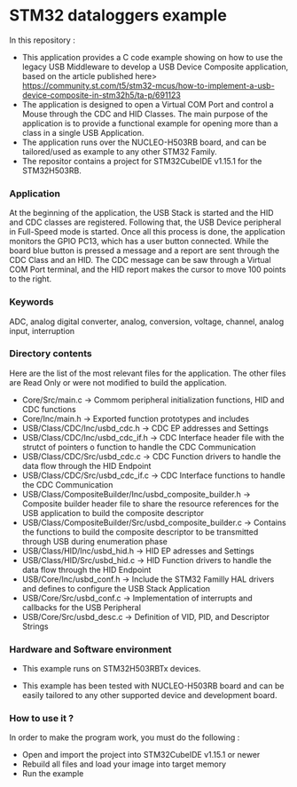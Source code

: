 # STM32 dataloggers example 

In this repository : 

* This application provides a C code example showing on how to use the legacy USB Middleware to develop a USB Device Composite application, based on the article published here> https://community.st.com/t5/stm32-mcus/how-to-implement-a-usb-device-composite-in-stm32h5/ta-p/691123
* The application is designed to open a Virtual COM Port and control a Mouse through the CDC and HID Classes. The main purpose of the application is to provide a functional example for opening more than a class in a single USB Application.
* The application runs over the NUCLEO-H503RB board, and can be tailored/used as example to any other STM32 Family. 
* The repositor contains a project for STM32CubeIDE v1.15.1 for the STM32H503RB.

### <b>Application</b>

   At the beginning of the application, the USB Stack is started and the HID and CDC classes are registered. Following that, the USB Device peripheral in Full-Speed mode is started.
   Once all this process is done, the application monitors the GPIO PC13, which has a user button connected. While the board blue button is pressed a message and a report are sent through the CDC Class and an HID.
   The CDC message can be saw through a Virtual COM Port terminal, and the HID report makes the cursor to move 100 points to the right.

### <b>Keywords</b>

ADC, analog digital converter, analog, conversion, voltage, channel, analog input, interruption

### <b>Directory contents</b>

   Here are the list of the most relevant files for the application. The other files are Read Only or were not modified to build the application.

  - Core/Src/main.c                                            -> Commom peripheral initialization functions, HID and CDC functions
  - Core/Inc/main.h                                            -> Exported function prototypes and includes
  - USB/Class/CDC/Inc/usbd_cdc.h                               -> CDC EP addresses and Settings
  - USB/Class/CDC/Inc/usbd_cdc_if.h                            -> CDC Interface header file with the strutct of pointers o function to handle the CDC Communication
  - USB/Class/CDC/Src/usbd_cdc.c                               -> CDC Function drivers to handle the data flow through the HID Endpoint
  - USB/Class/CDC/Src/usbd_cdc_if.c                            -> CDC Interface functions to handle the CDC Communication
  - USB/Class/CompositeBuilder/Inc/usbd_composite_builder.h    -> Composite builder header file to share the resource references for the USB application to build the composite descriptor
  - USB/Class/CompositeBuilder/Src/usbd_composite_builder.c    -> Contains the functions to build the composite descriptor to be transmitted through USB during enumeration phase
  - USB/Class/HID/Inc/usbd_hid.h                               -> HID EP adresses and Settings
  - USB/Class/HID/Src/usbd_hid.c                               -> HID Function drivers to handle the data flow through the HID Endpoint
  - USB/Core/Inc/usbd_conf.h                                   -> Include the STM32 Familly HAL drivers and defines to configure the USB Stack Application
  - USB/Core/Src/usbd_conf.c                                   -> Implementation of interrupts and callbacks for the USB Peripheral
  - USB/Core/Src/usbd_desc.c                                   -> Definition of VID, PID, and Descriptor Strings 


### <b>Hardware and Software environment</b>

  - This example runs on STM32H503RBTx devices.

  - This example has been tested with NUCLEO-H503RB board and can be
    easily tailored to any other supported device and development board.

### <b>How to use it ?</b>

In order to make the program work, you must do the following :

 - Open and import the project into STM32CubeIDE v1.15.1 or newer
 - Rebuild all files and load your image into target memory
 - Run the example